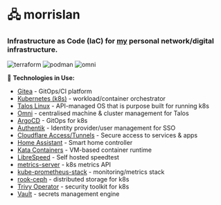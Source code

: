
# 🖧 morrislan

### Infrastructure as Code (IaC) for [my](https://github.com/m4xmorris) personal network/digital infrastructure.
![terraform](https://git.morrislan.net/MorrisLAN/morrislan/actions/workflows/terraform.yml/badge.svg?branch=prod)
![podman](https://git.morrislan.net/MorrisLAN/morrislan/actions/workflows/podman.yml/badge.svg?branch=prod)
![omni](https://git.morrislan.net/MorrisLAN/morrislan/actions/workflows/omni.yml/badge.svg?branch=prod)

🔧 **Technologies in Use:**

- [Gitea](https://about.gitea.com/) - GitOps/CI platform
- [Kubernetes (k8s)](https://kubernetes.io/) - workload/container orchestrator
- [Talos Linux](https://www.talos.dev/) - API-managed OS that is purpose built for running k8s
- [Omni](https://omni.siderolabs.com/) - centralised machine & cluster management for Talos
- [ArgoCD](https://argo-cd.readthedocs.io/en/stable/) - GitOps for k8s
- [Authentik](https://goauthentik.io/) - Identity provider/user management for SSO
- [Cloudflare Access/Tunnels](https://www.cloudflare.com/en-gb/zero-trust/products/access/) - Secure access to services & apps
- [Home Assistant](https://www.home-assistant.io/) - Smart home controller
- [Kata Containers](https://katacontainers.io/) - VM-based container runtime
- [LibreSpeed](https://github.com/librespeed/speedtest) - Self hosted speedtest
- [metrics-server](https://github.com/kubernetes-sigs/metrics-server) - k8s metrics API
- [kube-prometheus-stack](https://github.com/prometheus-community/helm-charts/tree/main/charts/kube-prometheus-stack) - monitoring/metrics stack
- [rook-ceph](https://rook.io/) - distributed storage for k8s
- [Trivy Operator](https://github.com/aquasecurity/trivy-operator) - security toolkit for k8s
- [Vault](https://www.vaultproject.io/) - secrets management engine

